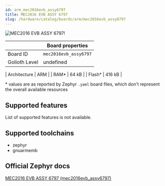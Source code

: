 ```yaml
---
id: arm_mec2016evb_assy6797
title: MEC2016 EVB ASSY 6797
slug: /hardware/catalog/boards/arm/mec2016evb_assy6797
---
```


[//]: # (This is an auto-generated file, do not edit! Changes to it will be lost upon re-generation)

![MEC2016 EVB ASSY 6797!](/img/boards/arm/mec2016evb_assy6797.jpg "MEC2016 EVB ASSY 6797")

|                | Board properties     |
| -------------  | -------------------- |
| Board ID       | `mec2016evb_assy6797` |
| Golioth Level  | undefined       |

| Architecture   | ARM |
| RAM*           | 64 kB |
| Flash*         | 416 kB |

\* values are as reported by Zephyr `.yaml` board files, which don't represent the overall available resources



## Supported features

List of supported features is not available.

## Supported toolchains

* zephyr
* gnuarmemb

## Official Zephyr docs

[MEC2016 EVB ASSY 6797 (mec2016evb_assy6797)](https://docs.zephyrproject.org/latest/boards/arm/mec2016evb_assy6797/doc/index.html)
